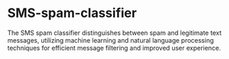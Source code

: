 # SMS-spam-classifier
The SMS spam classifier distinguishes between spam and legitimate text messages, utilizing machine learning and natural language processing techniques for efficient message filtering and improved user experience.
